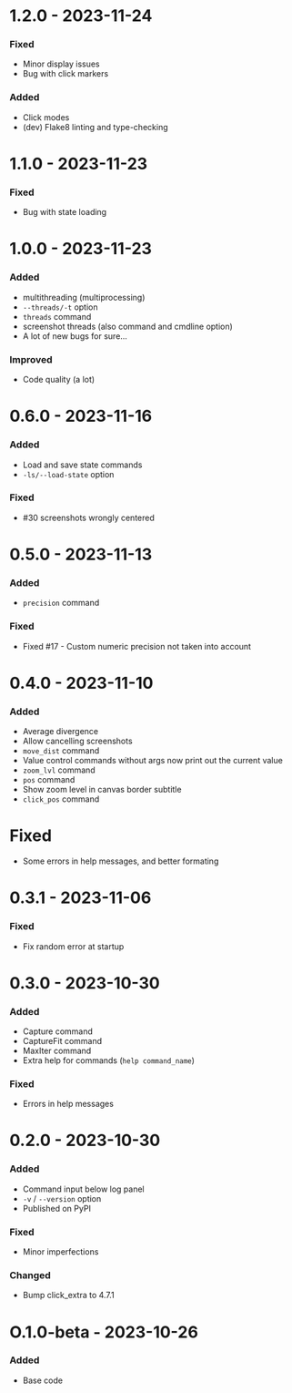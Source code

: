 # 1.2.0 - 2023-11-24

### Fixed
- Minor display issues
- Bug with click markers

### Added
- Click modes
- (dev) Flake8 linting and type-checking

# 1.1.0 - 2023-11-23

### Fixed
- Bug with state loading

# 1.0.0 - 2023-11-23

### Added 
- multithreading (multiprocessing)
- `--threads/-t` option
- `threads` command
- screenshot threads (also command and cmdline option)
- A lot of new bugs for sure...

### Improved 
- Code quality (a lot)

# 0.6.0 - 2023-11-16

### Added
- Load and save state commands
- `-ls/--load-state` option

### Fixed
- #30 screenshots wrongly centered

# 0.5.0 - 2023-11-13

### Added
- `precision` command

### Fixed
- Fixed #17 - Custom numeric precision not taken into account

# 0.4.0 - 2023-11-10

### Added
- Average divergence
- Allow cancelling screenshots
- `move_dist` command
- Value control commands without args now print out the current value
- `zoom_lvl` command
- `pos` command
- Show zoom level in canvas border subtitle
- `click_pos` command

# Fixed
- Some errors in help messages, and better formating

# 0.3.1 - 2023-11-06

### Fixed
- Fix random error at startup

# 0.3.0 - 2023-10-30

### Added
- Capture command
- CaptureFit command 
- MaxIter command
- Extra help for commands (`help command_name`)

### Fixed
- Errors in help messages

# 0.2.0 - 2023-10-30

### Added
- Command input below log panel
- `-v` / `--version` option
- Published on PyPI

### Fixed
- Minor imperfections

### Changed
- Bump click_extra to 4.7.1

# O.1.0-beta - 2023-10-26

### Added 

- Base code
